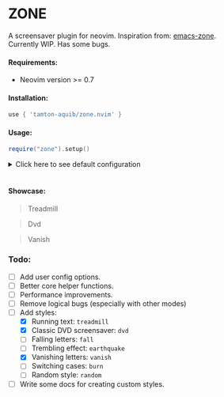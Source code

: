 # ZONE
A screensaver plugin for neovim. Inspiration from: [emacs-zone](https://www.emacswiki.org/emacs/ZoneMode).<br/>
Currently WIP. Has some bugs.

#### Requirements:
- Neovim version >= 0.7

#### Installation:
```lua
use { 'tamton-aquib/zone.nvim' }
```

#### Usage:
```lua
require("zone").setup()
```
<details>
<summary> Click here to see default configuration </summary>

```lua
require('zone').setup {
    style = "treadmill",
    after = 10,          -- Idle timeout

    treadmill = {
        direction = "left",
        -- Opts for Treadmill style
    },
    dvd = {
        -- Opts for Dvd style
    },
    -- etc
}
```
</details> <br />

#### Showcase:

> Treadmill

> Dvd

> Vanish


### Todo:
- [ ] Add user config options.
- [ ] Better core helper functions.
- [ ] Performance improvements.
- [ ] Remove logical bugs (especially with other modes)
- [ ] Add styles:
    - [x] Running text: `treadmill`
    - [x] Classic DVD screensaver: `dvd`
    - [ ] Falling letters: `fall`
    - [ ] Trembling effect: `earthquake`
    - [x] Vanishing letters: `vanish`
    - [ ] Switching cases: `burn`
    - [ ] Random style: `random`
- [ ] Write some docs for creating custom styles.
